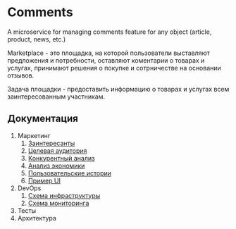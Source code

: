 # Сomments
A microservice for managing comments feature for any object (article, product, news, etc.)

Marketplace - это площадка, на которой пользователи выставляют предложения и потребности, оставляют коментарии о товарах и услугах, принимают решения о покупке и сотрничестве на основании отзывов.

Задача площадки - предоставить информацию о товарах и услугах всем заинтересованным участникам.

## Документация

1. Маркетинг
   1. [Заинтересанты](./docs/01-marketing/01-stakeholders.md)
   2. [Целевая аудитория](./docs/01-marketing/02-target-audience.md)
   3. [Конкурентный анализ](./docs/01-marketing/03-concurrency.md)
   4. [Анализ экономики](./docs/01-marketing/04-economy.md)
   5. [Пользовательские истории](./docs/01-marketing/05-user-stories.md)
   6. [Пример UI](./docs/01-marketing/imgs/forntend-example.png)
2. DevOps
   1. [Схема инфраструктуры](./docs/02-devops/01-infrastructure.md)
   2. [Схема мониторинга](./docs/02-devops/02-monitoring.md)
3. Тесты
4. Архитектура